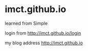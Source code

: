 # imct.github.io
learned from Simple

login from http://imct.github.io/login

my blog address http://imct.github.io
